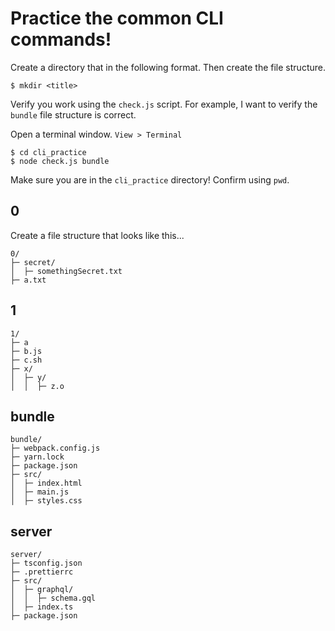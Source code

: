 # Practice the common CLI commands!

Create a directory that in the following format. Then create the file structure.

```
$ mkdir <title>
```

Verify you work using the `check.js` script. For example, I want to verify the `bundle` file structure is correct.

Open a terminal window. `View > Terminal`

```
$ cd cli_practice
$ node check.js bundle
```

Make sure you are in the `cli_practice` directory! Confirm using `pwd`.

## 0

Create a file structure that looks like this...

```
0/
├─ secret/
│  ├─ somethingSecret.txt
├─ a.txt
```

## 1

```
1/
├─ a
├─ b.js
├─ c.sh
├─ x/
│  ├─ y/
│  │  ├─ z.o
```

## bundle

```
bundle/
├─ webpack.config.js
├─ yarn.lock
├─ package.json
├─ src/
│  ├─ index.html
│  ├─ main.js
│  ├─ styles.css
```

## server

```
server/
├─ tsconfig.json
├─ .prettierrc
├─ src/
│  ├─ graphql/
│  │  ├─ schema.gql
│  ├─ index.ts
├─ package.json
```
